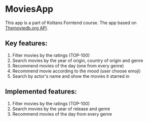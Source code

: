 # MoviesApp

This app is a part of Kottans Forntend course. The app based on [Themoviedb.org API](https://developers.themoviedb.org).

## Key features:

1. Filter movies by the ratings (TOP-100)
2. Search movies by the year of origin, country of origin and genre
3. Recommend movies of the day (one from every genre)
4. Recommend movie according to the mood (user choose emoji)
5. Search by actor's name and show the movies it starred in

## Implemented features:

1. Filter movies by the ratings (TOP-100)
2. Search movies by the year of release and genre
3. Recommend movies of the day from every genre
